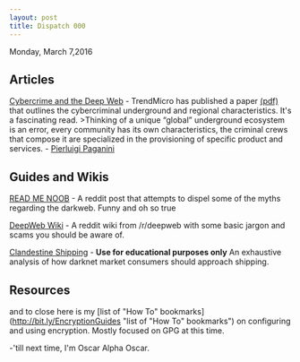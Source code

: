 ```yaml
---
layout: post
title: Dispatch 000
---
```


Monday, March 7,2016

## Articles

[Cybercrime and the Deep Web](https://www.trendmicro.com/vinfo/us/security/news/cybercrime-and-digital-threats/cybercrime-and-the-deep-web?utm_source=trendlabs-social&amp;utm_medium=socal&amp;utm_campaign=cybercimeandthedeepweb-032016 "Cybercrime and the Deep Web") - TrendMicro has published a paper [(pdf)](http://www.trendmicro.com/cloud-content/us/pdfs/security-intelligence/white-papers/wp-cybercrime-and-the-deep-web.pdf "(pdf)") that outlines the cybercriminal underground and regional characteristics. It's a fascinating read.
&gt;Thinking of a unique “global” underground ecosystem is an error, every community has its own characteristics, the criminal crews that compose it are specialized in the provisioning of specific product and services. - [Pierluigi Paganini](http://securityaffairs.co/wordpress/45068/cyber-crime/criminal-underground-deep-web.html "Pierluigi Paganini")

## Guides and Wikis

[READ ME NOOB](https://www.reddit.com/r/deepweb/comments/472coe/read_me_noob/ "READ ME NOOB") - A reddit post that attempts to dispel some of the myths regarding the darkweb. Funny and oh so true

[DeepWeb Wiki](https://www.reddit.com/r/deepweb/wiki/index "DeepWeb Wiki") - A reddit wiki from /r/deepweb with some basic jargon and scams you should be aware of.

[Clandestine Shipping](http://pastebin.com/Hxv48hwk "Clandestine Shipping") - **Use for educational purposes only** An exhaustive analysis of how darknet market consumers should approach shipping. 

## Resources
and to close here is my [list of "How To" bookmarks](http://bit.ly/EncryptionGuides "list of "How To" bookmarks") on configuring and using encryption. Mostly focused on GPG at this time.

-'till next time, I'm Oscar Alpha Oscar.
